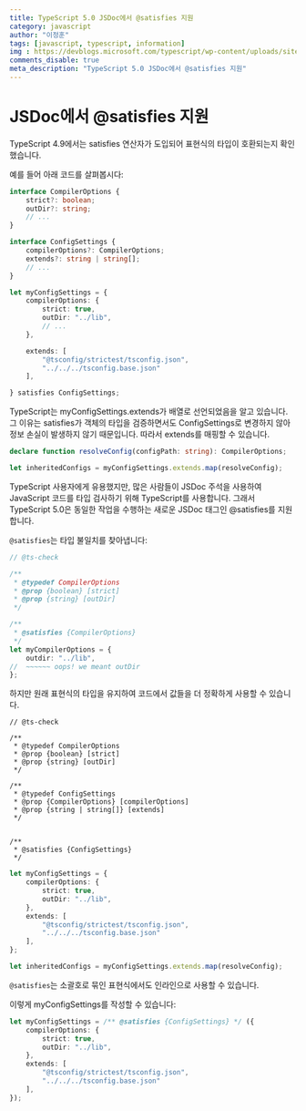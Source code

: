 ```yaml
---
title: TypeScript 5.0 JSDoc에서 @satisfies 지원
category: javascript
author: "이정훈"
tags: [javascript, typescript, information]
img : https://devblogs.microsoft.com/typescript/wp-content/uploads/sites/11/2023/03/5-0-feature-image-square-bounds-1.png
comments_disable: true
meta_description: "TypeScript 5.0 JSDoc에서 @satisfies 지원"
---
```


# JSDoc에서 @satisfies 지원

TypeScript 4.9에서는 satisfies 연산자가 도입되어 표현식의 타입이 호환되는지 확인했습니다. 

예를 들어 아래 코드를 살펴봅시다:

```typescript
interface CompilerOptions {
    strict?: boolean;
    outDir?: string;
    // ...
}

interface ConfigSettings {
    compilerOptions?: CompilerOptions;
    extends?: string | string[];
    // ...
}

let myConfigSettings = {
    compilerOptions: {
        strict: true,
        outDir: "../lib",
        // ...
    },

    extends: [
        "@tsconfig/strictest/tsconfig.json",
        "../../../tsconfig.base.json"
    ],

} satisfies ConfigSettings;
```

TypeScript는 myConfigSettings.extends가 배열로 선언되었음을 알고 있습니다. 
그 이유는 satisfies가 객체의 타입을 검증하면서도 ConfigSettings로 변경하지 않아 정보 손실이 
발생하지 않기 때문입니다. 따라서 extends를 매핑할 수 있습니다.

```typescript
declare function resolveConfig(configPath: string): CompilerOptions;

let inheritedConfigs = myConfigSettings.extends.map(resolveConfig);
```

TypeScript 사용자에게 유용했지만, 많은 사람들이 JSDoc 주석을 사용하여 
JavaScript 코드를 타입 검사하기 위해 TypeScript를 사용합니다. 
그래서 TypeScript 5.0은 동일한 작업을 수행하는 새로운 JSDoc 태그인 @satisfies를 지원합니다.

`@satisfies`는 타입 불일치를 찾아냅니다:
```typescript
// @ts-check

/**
 * @typedef CompilerOptions
 * @prop {boolean} [strict]
 * @prop {string} [outDir]
 */

/**
 * @satisfies {CompilerOptions}
 */
let myCompilerOptions = {
    outdir: "../lib",
//  ~~~~~~ oops! we meant outDir
};
```

하지만 원래 표현식의 타입을 유지하여 코드에서 값들을 더 정확하게 사용할 수 있습니다.

```typescritp
// @ts-check

/**
 * @typedef CompilerOptions
 * @prop {boolean} [strict]
 * @prop {string} [outDir]
 */

/**
 * @typedef ConfigSettings
 * @prop {CompilerOptions} [compilerOptions]
 * @prop {string | string[]} [extends]
 */


/**
 * @satisfies {ConfigSettings}
 */
```
```typescript
let myConfigSettings = {
    compilerOptions: {
        strict: true,
        outDir: "../lib",
    },
    extends: [
        "@tsconfig/strictest/tsconfig.json",
        "../../../tsconfig.base.json"
    ],
};

let inheritedConfigs = myConfigSettings.extends.map(resolveConfig);
```

`@satisfies`는 소괄호로 묶인 표현식에서도 인라인으로 사용할 수 있습니다. 

이렇게 myConfigSettings를 작성할 수 있습니다:
```typescript
let myConfigSettings = /** @satisfies {ConfigSettings} */ ({
    compilerOptions: {
        strict: true,
        outDir: "../lib",
    },
    extends: [
        "@tsconfig/strictest/tsconfig.json",
        "../../../tsconfig.base.json"
    ],
});
```
